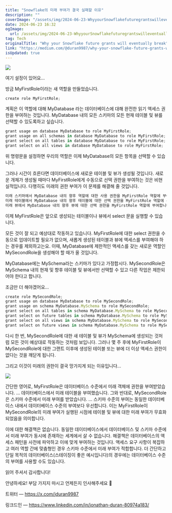 ```yaml
---
title: "Snowflake의 미래 부여가 결국 실패할 이유"
description: ""
coverImage: "/assets/img/2024-06-23-WhyyourSnowflakefuturegrantswilleventuallybreak_0.png"
date: 2024-06-23 16:32
ogImage:
  url: /assets/img/2024-06-23-WhyyourSnowflakefuturegrantswilleventuallybreak_0.png
tag: Tech
originalTitle: "Why your Snowflake future grants will eventually break"
link: "https://medium.com/@duran9987/why-your-snowflake-future-grants-will-eventually-break-0d74299ffe69"
isUpdated: true
---
```


<img src="/assets/img/2024-06-23-WhyyourSnowflakefuturegrantswilleventuallybreak_0.png" />

여기 설정이 있어요...

방금 MyFirstRole이라는 새 역할을 만들었습니다.

```js
create role MyFirstRole;
```

<!-- cozy-coder - 수평 -->

<ins class="adsbygoogle"
     style="display:block"
     data-ad-client="ca-pub-4877378276818686"
     data-ad-slot="1107185301"
     data-ad-format="auto"
     data-full-width-responsive="true"></ins>

<script>
     (adsbygoogle = window.adsbygoogle || []).push({});
</script>

계획은 이 역할에 대해 MyDatabase 라는 데이터베이스에 대해 완전한 읽기 액세스 권한을 부여하는 것입니다. MyDatabase 내의 모든 스키마의 모든 현재 테이블 및 뷰를 선택할 수 있도록하고 싶습니다.

```js
grant usage on database MyDatabase to role MyFirstRole;
grant usage on all schemas in database MyDatabase to role MyFirstRole;
grant select on all tables in database MyDatabase to role MyFirstRole;
grant select on all views in database MyDatabase to role MyFirstRole;
```

위 명령문을 설정하면 우리의 역할은 이제 MyDatabase의 모든 항목을 선택할 수 있습니다.

그러나 시간이 흐른다면 데이터베이스에 새로운 테이블 및 뷰가 생성될 것입니다. 새로운 개체가 생성될 때마다 MyFirstRole에게 수동으로 선택 권한을 부여하는 것은 비현실적입니다. 다행히도 미래의 권한 부여가 이 문제를 해결해 줄 것입니다.

<!-- cozy-coder - 수평 -->

<ins class="adsbygoogle"
     style="display:block"
     data-ad-client="ca-pub-4877378276818686"
     data-ad-slot="1107185301"
     data-ad-format="auto"
     data-full-width-responsive="true"></ins>

<script>
     (adsbygoogle = window.adsbygoogle || []).push({});
</script>

```js
미래 스키마에서 MyDatabase 내의 향후 역할에 대한 사용 권한을 MyFirstRole 역할에 부여합니다.
미래 테이블에서 MyDatabase 내의 향후 테이블에 대한 선택 권한을 MyFirstRole 역할에 부여합니다.
미래 뷰에서 MyDatabase 내의 향후 뷰에 대한 선택 권한을 MyFirstRole 역할에 부여합니다.
```

이제 MyFirstRole은 앞으로 생성되는 테이블이나 뷰에서 select 문을 실행할 수 있습니다.

모든 것이 잘 되고 예상대로 작동하고 있습니다. MyFirstRole에 대한 select 권한을 수동으로 업데이트할 필요가 없으며, 새롭게 생성된 테이블과 뷰에 액세스를 부여해야 하는 경우를 제외하고는요. 이때, MyDatabase에 제한적인 액세스를 갖는 새로운 역할인 MySecondRole을 생성해야 할 때가 올 것입니다.

MyDatabase에는 MySchema라는 스키마가 있다고 가정합시다. MySecondRole은 MySchema 내의 현재 및 향후 테이블 및 뷰에서만 선택할 수 있고 다른 작업은 제한되어야 한다고 합니다.

<!-- cozy-coder - 수평 -->

<ins class="adsbygoogle"
     style="display:block"
     data-ad-client="ca-pub-4877378276818686"
     data-ad-slot="1107185301"
     data-ad-format="auto"
     data-full-width-responsive="true"></ins>

<script>
     (adsbygoogle = window.adsbygoogle || []).push({});
</script>

조금만 더 해야겠어요...

```js
create role MySecondRole;
grant usage on database MyDatabase to role MySecondRole;
grant usage on schema MyDatabase.MySchema to role MySecondRole;
grant select on all tables in schema MyDatabase.MySchema to role MySecondRole;
grant select on future tables in schema MyDatabase.MySchema to role MySecondRole;
grant select on all views in schema MyDatabase.MySchema to role MySecondRole;
grant select on future views in schema MyDatabase.MySchema to role MySecondRole;
```

다시 한 번, MySecondRole에 대한 새 테이블 및 뷰가 MySchema에 생성되는 것처럼 모든 것이 예상대로 작동하는 것처럼 보입니다. 그러나 몇 주 후에 MyFirstRole이 MySecondRole에 대한 그랜트 이후에 생성된 테이블 또는 뷰에 더 이상 액세스 권한이 없다는 것을 깨닫게 됩니다.

그리고 이것이 미래의 권한이 결국 망가지게 되는 이유입니다...

<!-- cozy-coder - 수평 -->

<ins class="adsbygoogle"
     style="display:block"
     data-ad-client="ca-pub-4877378276818686"
     data-ad-slot="1107185301"
     data-ad-format="auto"
     data-full-width-responsive="true"></ins>

<script>
     (adsbygoogle = window.adsbygoogle || []).push({});
</script>

<img src="/assets/img/2024-06-23-WhyyourSnowflakefuturegrantswilleventuallybreak_1.png" />

간단한 영어로, MyFirstRole은 데이터베이스 수준에서 미래 객체에 권한을 부여받았습니다. ... 데이터베이스에서 미래 테이블을 부여했습니다. 그와 반대로, MySecondRole은 스키마 수준에서 미래 부여를 받았습니다. ... 스키마 수준의 부여는 동일한 데이터베이스 내에서 데이터베이스 수준의 부여보다 우선합니다. 이는 MyFirstRole이 MySecondRole의 미래 부여가 실행된 시점에 테이블 및 뷰에 대한 미래 부여가 무효화되었음을 의미합니다.

이에 대한 해결책은 없습니다. 동일한 데이터베이스에서 데이터베이스 및 스키마 수준에서 미래 부여가 동시에 존재하는 세계에서 살 수 없습니다. 해결책은 데이터베이스의 액세스 패턴을 사전에 파악하고 이에 맞게 부여하는 것입니다. 액세스 요구 사항이 복잡하고 여러 역할 간에 맞춤형인 경우 스키마 수준에서 미래 부여가 적합합니다. 더 간단하고 단일 목적의 데이터베이스(스테이징이 좋은 예시입니다)의 경우에는 데이터베이스 수준의 부여를 사용할 수도 있습니다.

읽어 주셔서 감사합니다!

<!-- cozy-coder - 수평 -->

<ins class="adsbygoogle"
     style="display:block"
     data-ad-client="ca-pub-4877378276818686"
     data-ad-slot="1107185301"
     data-ad-format="auto"
     data-full-width-responsive="true"></ins>

<script>
     (adsbygoogle = window.adsbygoogle || []).push({});
</script>

안녕하세요! 부담 가지지 마시고 언제든지 인사해주세요 👋

트위터 — https://x.com/jduran9987

링크드인 — https://www.linkedin.com/in/jonathan-duran-80974a183/
